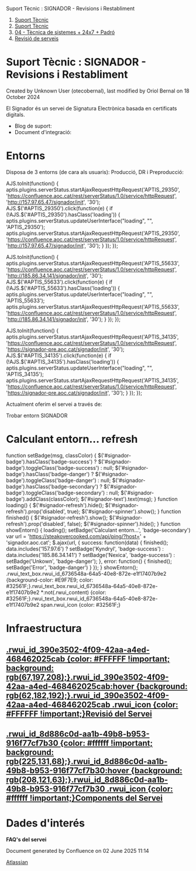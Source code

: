 Suport Tècnic : SIGNADOR - Revisions i Restabliment  

1.  [Suport Tècnic](index.html)
2.  [Suport Tècnic](13893782.html)
3.  [04 - Tècnica de sistemes + 24x7 + Padró](26313202.html)
4.  [Revisió de serveis](36340340.html)

Suport Tècnic : SIGNADOR - Revisions i Restabliment
===================================================

Created by Unknown User (otecobernal), last modified by Oriol Bernal on 18 October 2024

El Signador és un servei de Signatura Electrònica basada en certificats digitals.

*   Blog de suport: [](https://signador.aoc.cat/signador/init)
*   Document d'integració: [](https://github.com/ConsorciAOC/signador)

Entorns
=======

Disposa de 3 entorns (de cara als usuaris): Producció, DR i Preproducció:

AJS.toInit(function() { aptis.plugins.serverStatus.startAjaxRequestHttpRequest('APTIS\_29350', 'https://confluence.aoc.cat/rest/serverStatus/1.0/service/httpRequest', 'http://157.97.65.47/signador/init', '30'); AJS.$('#APTIS\_29350').click(function(e) { if (!AJS.$('#APTIS\_29350').hasClass('loading')) { aptis.plugins.serverStatus.updateUserInterface("loading", "", 'APTIS\_29350'); aptis.plugins.serverStatus.startAjaxRequestHttpRequest('APTIS\_29350', 'https://confluence.aoc.cat/rest/serverStatus/1.0/service/httpRequest', 'http://157.97.65.47/signador/init', '30'); } }); });

AJS.toInit(function() { aptis.plugins.serverStatus.startAjaxRequestHttpRequest('APTIS\_55633', 'https://confluence.aoc.cat/rest/serverStatus/1.0/service/httpRequest', 'http://185.86.34.141/signador/init', '30'); AJS.$('#APTIS\_55633').click(function(e) { if (!AJS.$('#APTIS\_55633').hasClass('loading')) { aptis.plugins.serverStatus.updateUserInterface("loading", "", 'APTIS\_55633'); aptis.plugins.serverStatus.startAjaxRequestHttpRequest('APTIS\_55633', 'https://confluence.aoc.cat/rest/serverStatus/1.0/service/httpRequest', 'http://185.86.34.141/signador/init', '30'); } }); });

AJS.toInit(function() { aptis.plugins.serverStatus.startAjaxRequestHttpRequest('APTIS\_34135', 'https://confluence.aoc.cat/rest/serverStatus/1.0/service/httpRequest', 'https://signador-pre.aoc.cat/signador/init', '30'); AJS.$('#APTIS\_34135').click(function(e) { if (!AJS.$('#APTIS\_34135').hasClass('loading')) { aptis.plugins.serverStatus.updateUserInterface("loading", "", 'APTIS\_34135'); aptis.plugins.serverStatus.startAjaxRequestHttpRequest('APTIS\_34135', 'https://confluence.aoc.cat/rest/serverStatus/1.0/service/httpRequest', 'https://signador-pre.aoc.cat/signador/init', '30'); } }); });

Actualment oferim el servei a través de:

Trobar entorn SIGNADOR      

Calculant entorn... refresh
===========================

function setBadge(msg, classColor) { $('#signador-badge').hasClass('badge-success') ? $('#signador-badge').toggleClass('badge-success') : null; $('#signador-badge').hasClass('badge-danger') ? $('#signador-badge').toggleClass('badge-danger') : null; $('#signador-badge').hasClass('badge-secondary') ? $('#signador-badge').toggleClass('badge-secondary') : null; $('#signador-badge').addClass(classColor); $('#signador-text').text(msg); } function loading() { $('#signador-refresh').hide(); $('#signador-refresh').prop('disabled', true); $('#signador-spinner').show(); } function finished() { $('#signador-refresh').show(); $('#signador-refresh').prop('disabled', false); $('#signador-spinner').hide(); } function showEntorn() { loading(); setBadge('Calculant entorn...', 'badge-secondary') var url = 'https://steakovercooked.com/api/ping/?host=' + 'signador.aoc.cat'; $.ajax(url, { success: function(data) { finished(); data.includes('157.97.6') ? setBadge('Kyndryl', 'badge-success') : data.includes('185.86.34.141') ? setBadge('Nexica', 'badge-success') : setBadge('Unkown', 'badge-danger'); }, error: function() { finished(); setBadge('Error', 'badge-danger') } }); } showEntorn(); .rwui\_text\_box.rwui\_id\_6736548a-64a5-40e8-872e-e1f17407b9e2 {background-color: #E9F7E9; color: #32561F;}.rwui\_text\_box.rwui\_id\_6736548a-64a5-40e8-872e-e1f17407b9e2 \*:not(.rwui\_content) {color: #32561F;}.rwui\_text\_box.rwui\_id\_6736548a-64a5-40e8-872e-e1f17407b9e2 span.rwui\_icon {color: #32561F;}

Infraestructura
===============

[.rwui\_id\_390e3502-4f09-42aa-a4ed-468462025cab {color: #FFFFFF !important; background: rgb(67,197,208);}.rwui\_id\_390e3502-4f09-42aa-a4ed-468462025cab:hover {background: rgb(62,182,192);}.rwui\_id\_390e3502-4f09-42aa-a4ed-468462025cab .rwui\_icon {color: #FFFFFF !important;}Revisió del Servei](https://confluence.aoc.cat/pages/viewpage.action?pageId=41517057 "Revisió del Servei")
------------------------------------------------------------------------------------------------------------------------------------------------------------------------------------------------------------------------------------------------------------------------------------------------------------------------------------------------------------------------------------------------

[.rwui\_id\_8d886c0d-aa1b-49b8-b953-916f77cf7b30 {color: #ffffff !important; background: rgb(225,131,68);}.rwui\_id\_8d886c0d-aa1b-49b8-b953-916f77cf7b30:hover {background: rgb(208,121,63);}.rwui\_id\_8d886c0d-aa1b-49b8-b953-916f77cf7b30 .rwui\_icon {color: #ffffff !important;}Components del Servei](http://192.168.166.136:8080/ServeisIntegracio/mapaServeis "Components del Servei")
-----------------------------------------------------------------------------------------------------------------------------------------------------------------------------------------------------------------------------------------------------------------------------------------------------------------------------------------------------------------------------------------------

Dades d'interés
===============

**FAQ's del servei**

   

             

  

Document generated by Confluence on 02 June 2025 11:14

[Atlassian](http://www.atlassian.com/)